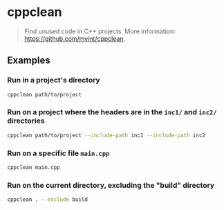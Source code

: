 # cppclean

> Find unused code in C++ projects. More information: <https://github.com/myint/cppclean>.

## Examples

### Run in a project's directory

```bash
cppclean path/to/project
```

### Run on a project where the headers are in the `inc1/` and `inc2/` directories

```bash
cppclean path/to/project --include-path inc1 --include-path inc2
```

### Run on a specific file `main.cpp`

```bash
cppclean main.cpp
```

### Run on the current directory, excluding the "build" directory

```bash
cppclean . --exclude build
```
